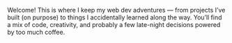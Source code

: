 Welcome! This is where I keep my web dev adventures — from projects I’ve built (on purpose) to things I accidentally learned along the way. You’ll find a mix of code, creativity, and probably a few late-night decisions powered by too much coffee.